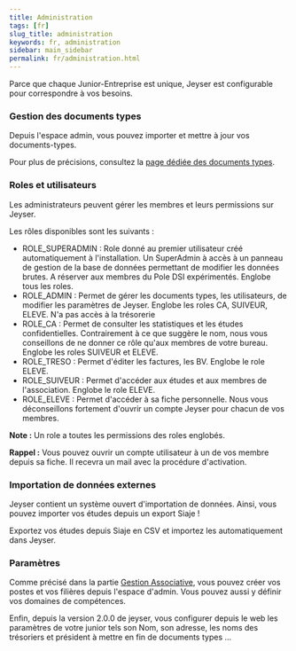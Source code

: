 ```yaml
---
title: Administration
tags: [fr]
slug_title: administration
keywords: fr, administration
sidebar: main_sidebar
permalink: fr/administration.html
---
```


Parce que chaque Junior-Entreprise est unique, Jeyser est configurable pour correspondre à vos besoins.

### Gestion des documents types

Depuis l'espace admin, vous pouvez importer et mettre à jour vos documents-types.

Pour plus de précisions, consultez la [page dédiée des documents types](/fr/documents-types).

### Roles et utilisateurs

Les administrateurs peuvent gérer les membres et leurs permissions sur Jeyser.

Les rôles disponibles sont les suivants : 

 - ROLE_SUPERADMIN : Role donné au premier utilisateur créé automatiquement à l'installation. Un SuperAdmin à accès à un panneau de gestion de la base de données permettant de modifier les données brutes. A réserver aux membres du Pole DSI expérimentés. Englobe tous les roles.
 - ROLE_ADMIN : Permet de gérer les documents types, les utilisateurs, de modifier les paramètres de Jeyser. Englobe les roles CA, SUIVEUR, ELEVE. N'a pas accès à la trésorerie
 - ROLE_CA : Permet de consulter les statistiques et les études confidentielles. Contrairement à ce que suggère le nom, nous vous conseillons de ne donner ce rôle qu'aux membres de votre bureau. Englobe les roles SUIVEUR et ELEVE.
 - ROLE_TRESO : Permet d'éditer les factures, les BV. Englobe le role ELEVE.
 - ROLE_SUIVEUR : Permet d'accéder aux études et aux membres de l'association. Englobe le role ELEVE.
 - ROLE_ELEVE : Permet d'accéder à sa fiche personnelle. Nous vous déconseillons fortement d'ouvrir un compte Jeyser pour chacun de vos membres.
 
 **Note :** Un role a toutes les permissions des roles englobés.
 
 **Rappel :** Vous pouvez ouvrir un compte utilisateur à un de vos membre depuis sa fiche. Il recevra un mail avec la procédure d'activation. 
 
### Importation de données externes

Jeyser contient un système ouvert d'importation de données. Ainsi, vous pouvez importer vos études depuis un export Siaje !

Exportez vos études depuis Siaje en CSV et importez les automatiquement dans Jeyser. 

### Paramètres

Comme précisé dans la partie [Gestion Associative](/fr/gestion-associative), vous pouvez créer vos postes et vos filières depuis l'espace d'admin. Vous pouvez aussi y définir vos domaines de compétences.

Enfin, depuis la version 2.0.0 de jeyser, vous configurer depuis le web les paramètres de votre junior tels son Nom, son adresse, les noms des trésoriers et président à mettre en fin de documents types ...